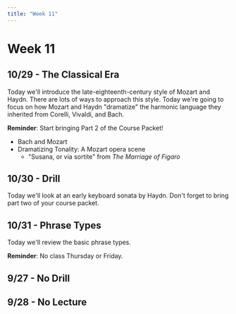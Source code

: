 ```yaml
---
title: "Week 11"
---
```


# Week 11

## 10/29 - The Classical Era

Today we'll introduce the late-eighteenth-century style of Mozart
and Haydn. There are lots of ways to approach this style. Today
we're going to focus on how Mozart and Haydn "dramatize" the
harmonic language they inherited from Corelli, Vivaldi, and Bach.

**Reminder**: Start bringing Part 2 of the Course Packet!

* Bach and Mozart
* Dramatizing Tonality: A Mozart opera scene
  * "Susana, or via sortite" from *The Marriage of Figaro*

## 10/30 - Drill

Today we'll look at an early keyboard sonata by Haydn. Don't
forget to bring part two of your course packet.

## 10/31 - Phrase Types

Today we'll review the basic phrase types.

**Reminder**: No class Thursday or Friday.

## 9/27 - No Drill

## 9/28 - No Lecture

